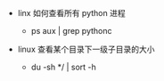 

- linx 如何查看所有 python 进程
  - ps aux | grep pythonc


- linux 查看某个目录下一级子目录的大小 
  - du -sh */ | sort -h

